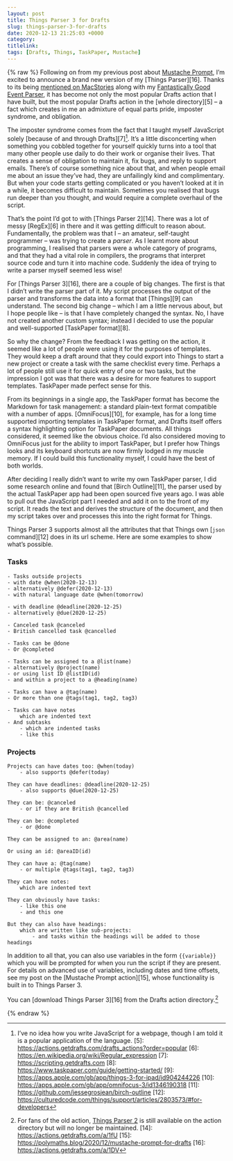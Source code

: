 ```yaml
---
layout: post
title: Things Parser 3 for Drafts
slug: things-parser-3-for-drafts
date: 2020-12-13 21:25:03 +0000
category: 
titlelink: 
tags: [Drafts, Things, TaskPaper, Mustache]
---
```

{% raw %}
Following on from my previous post about [Mustache Prompt][1], I’m excited to announce a brand new version of my [Things Parser][16]. Thanks to its being [mentioned on MacStories][2] along with my [Fantastically Good Event Parser][3], it has become not only the most popular Drafts action that I have built, but the most popular Drafts action in the [whole directory][5] – a fact which creates in me an admixture of equal parts pride, imposter syndrome, and obligation. 

The imposter syndrome comes from the fact that I taught myself JavaScript solely [because of and through Drafts][7][^4]. It’s a little disconcerting when something you cobbled together for yourself quickly turns into a tool that many other people use daily to do their work or organise their lives. That creates a sense of obligation to maintain it, fix bugs, and reply to support emails. There’s of course something nice about that, and when people email me about an issue they’ve had, they are unfailingly kind and complimentary. But when your code starts getting complicated or you haven’t looked at it in a while, it becomes difficult to maintain. Sometimes you realised that bugs run deeper than you thought, and would require a complete overhaul of the script.

That’s the point I’d got to with [Things Parser 2][14]. There was a lot of messy [RegEx][6] in there and it was getting difficult to reason about. Fundamentally, the problem was that I – an amateur, self-taught programmer – was trying to create a _parser_. As I learnt more about programming, I realised that parsers were a whole category of programs, and that they had a vital role in compilers, the programs that interpret source code and turn it into machine code. Suddenly the idea of trying to write a parser myself seemed less wise! 

For [Things Parser 3][16], there are a couple of big changes. The first is that I didn’t write the parser part of it. My script processes the output of the parser and transforms the data into a format that [Things][9] can understand. The second big change – which I am a little nervous about, but I hope people like – is that I have completely changed the syntax. No, I have not created another custom syntax; instead I decided to use the popular and well-supported [TaskPaper format][8]. 

So why the change? From the feedback I was getting on the action, it seemed like a lot of people were using it for the purposes of templates. They would keep a draft around that they could export into Things to start a new project or create a task with the same checklist every time. Perhaps a lot of people still use it for quick entry of one or two tasks, but the impression I got was that there was a desire for more features to support templates. TaskPaper made perfect sense for this. 

From its beginnings in a single app, the TaskPaper format has become the Markdown for task management: a standard plain-text format compatible with a number of apps. [OmniFocus][10], for example, has for a long time supported importing templates in TaskPaper format, and Drafts itself offers a syntax highlighting option for TaskPaper documents. All things considered, it seemed like the obvious choice. I’d also considered moving to OmniFocus just for the ability to import TaskPaper, but I prefer how Things looks and its keyboard shortcuts are now firmly lodged in my muscle memory. If I could build this functionality myself, I could have the best of both worlds.

After deciding I really didn’t want to write my own TaskPaper parser, I did some research online and found that [Birch Outline][11], the parser used by the actual TaskPaper app had been open sourced five years ago. I was able to pull out the JavaScript part I needed and add it on to the front of my script. It reads the text and derives the structure of the document, and then my script takes over and processes this into the right format for Things.

Things Parser 3 supports almost all the attributes that that Things own [`json` command][12] does in its url scheme. Here are some examples to show what’s possible.

### Tasks
```
- Tasks outside projects
- with date @when(2020-12-13)
- alternatively @defer(2020-12-13)
- with natural language date @when(tomorrow)

- with deadline @deadline(2020-12-25)
- alternatively @due(2020-12-25)

- Canceled task @canceled
- British cancelled task @cancelled

- Tasks can be @done
- Or @completed

- Tasks can be assigned to a @list(name)
- alternatively @project(name)
- or using list ID @listID(id)
- and within a project to a @heading(name)

- Tasks can have a @tag(name)
- Or more than one @tags(tag1, tag2, tag3)

- Tasks can have notes
	which are indented text
- And subtasks
	- which are indented tasks
	- like this
```

### Projects
```
Projects can have dates too: @when(today)
	- also supports @defer(today)

They can have deadlines: @deadline(2020-12-25)
	- also supports @due(2020-12-25)

They can be: @canceled
	- or if they are British @cancelled

They can be: @completed
	- or @done

They can be assigned to an: @area(name)

Or using an id: @areaID(id)

They can have a: @tag(name)
	- or multiple @tags(tag1, tag2, tag3)

They can have notes:
	which are indented text

They can obviously have tasks:
	- like this one
	- and this one

But they can also have headings:
	which are written like sub-projects:
		- and tasks within the headings will be added to those headings
```

In addition to all that, you can also use variables in the form `{{variable}}` which you will be prompted for when you run the script if they are present. For details on advanced use of variables, including dates and time offsets, see my post on the [Mustache Prompt action][15], whose functionality is built in to Things Parser 3.

You can [download Things Parser 3][16] from the Drafts action directory.[^13]

{% endraw %}

[1]: https://polymaths.blog/2020/12/mustache-prompt-for-drafts
[2]: https://www.macstories.net/linked/fantastically-good-event-parser-for-drafts-5/
[3]: https://polymaths.blog/2018/06/fantastically-good-event-parser-for-drafts-5
[^4]: I’ve no idea how you write JavaScript for a webpage, though I am told it is a popular application of the language.
[5]: https://actions.getdrafts.com/drafts_actions?order=popular
[6]: https://en.wikipedia.org/wiki/Regular_expression
[7]: https://scripting.getdrafts.com
[8]: https://www.taskpaper.com/guide/getting-started/
[9]: https://apps.apple.com/gb/app/things-3-for-ipad/id904244226
[10]: https://apps.apple.com/gb/app/omnifocus-3/id1346190318
[11]: https://github.com/jessegrosjean/birch-outline
[12]: https://culturedcode.com/things/support/articles/2803573/#for-developers
[^13]: For fans of the old action, [Things Parser 2](https://actions.getdrafts.com/a/1fU) is still available on the action directory but will no longer be maintained.
[14]: https://actions.getdrafts.com/a/1fU
[15]: https://polymaths.blog/2020/12/mustache-prompt-for-drafts
[16]: https://actions.getdrafts.com/a/1DV